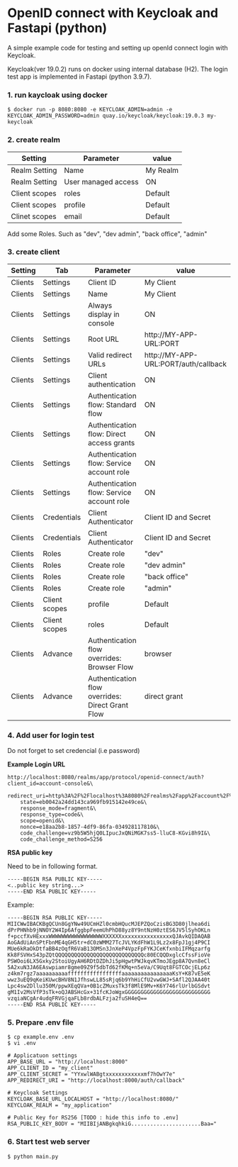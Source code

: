 # OpenID connect with Keycloak and Fastapi (python)


A simple example code for testing and setting up openId connect login with Keycloak.

Keycloak(ver 19.0.2) runs on docker using internal database (H2).
The login test app is implemented in Fastapi (python 3.9.7).


### 1. run kaycloak using docker

```
$ docker run -p 8080:8080 -e KEYCLOAK_ADMIN=admin -e KEYCLOAK_ADMIN_PASSWORD=admin quay.io/keycloak/keycloak:19.0.3 my-keycloak
```

### 2. create realm

| Setting | Parameter | value |
|---------|-----------|-------|
| Realm Setting | Name | My Realm |
| Realm Setting | User managed access | ON |
| Client scopes | roles | Default |
| Client scopes | profile | Default |
| Clinet scopes | email | Default |


Add some Roles.
Such as "dev", "dev admin", "back office", "admin"


### 3. create client

| Setting | Tab | Parameter | value |
|---------|-----|-----------|-------|
| Clients | Settings | Client ID | My Client |
| Clients | Settings | Name | My Client |
| Clients | Settings | Always display in console | ON |
| Clients | Settings | Root URL | http://MY-APP-URL:PORT |
| Clients | Settings | Valid redirect URLs | http://MY-APP-URL:PORT/auth/callback |
| Clients | Settings | Client authentication | ON |
| Clients | Settings | Authentication flow: Standard flow | ON |
| Clients | Settings | Authentication flow: Direct access grants | ON |
| Clients | Settings | Authentication flow: Service account role | ON |
| Clients | Settings | Authentication flow: Service account role | ON |
| Clients | Credentials | Client Authenticator | Client ID and Secret |
| Clients | Credentials | Client Authenticator | Client ID and Secret |
| Clients | Roles | Create role | "dev" |
| Clients | Roles | Create role | "dev admin" |
| Clients | Roles | Create role | "back office" |
| Clients | Roles | Create role | "admin" |
| Clients | Client scopes | profile | Default |
| Clients | Client scopes | roles | Default |
| Clients | Advance | Authentication flow overrides: Browser Flow | browser |
| Clients | Advance | Authentication flow overrides: Direct Grant Flow | direct grant |


### 4. Add user for login test

Do not forget to set credencial (i.e password)


**Example Login URL**
```
http://localhost:8080/realms/app/protocol/openid-connect/auth?client_id=account-console&\
    redirect_uri=http%3A%2F%2Flocalhost%3A8080%2Frealms%2Fapp%2Faccount%2F%23%2F&\
    state=eb0042a24dd143ca969fb915142e49ce&\
    response_mode=fragment&\
    response_type=code&\
    scope=openid&\
    nonce=e18aa2b8-1857-4df9-86fa-034928117810&\
    code_challenge=vz9b5W5hjQ0LIpucJxQNiMGK7ss5-lluC8-KGvi8h9I&\
    code_challenge_method=S256
```

**RSA public key**

Need to be in following format.

```
-----BEGIN RSA PUBLIC KEY-----
<..public key string...>
-----END RSA PUBLIC KEY-----
```

Example:

```
-----BEGIN RSA PUBLIC KEY-----
MIICWwIBACKBgQCUn8GgYNw49UCmHZl0cmbHQucMJEPZQoCzisBG3D80jlhea6di
dPrPHNhb9jNNOY2W4Ip6AfggbpFeemUhPhD88yz8Y9ntNzH0ztES6JV5lSyhOKLn
f+pccfXvHExxxWWWWWWWWWWWWWWWWWXXXXXXxxxxxxxxxxxxxxxxQJAvkQIDAQAB
AoGAdUiAnSPtFbnME4qGH5tr+dC0zWMM27TcJVLYKdFhW1L9Lz2x8FpJ1gj4P9CI
MUe6kRaOkDtfaBB4zOqfR6VaB13OMSn3JnXeP4VpzFpFYKJCeKfxnbiIFMqzarfg
Kk8FSVHxS43pZQtQQQQQQQQQQQQQQQQQQQQQQQQQQQQc80ECQQDxglcCfssFioVe
PSWOoi6LX5Gxky2StoiUgyAH6RDtDZDhJi5pHgwtPWJkqvKTmoJEgp8A7Qvn8eCl
5A2xuN3JA6EAswpiamr8gme09Z9f5dbTd62fKMq+n5eVa/C9Uqt8FGTCOcjELp6z
z4km7rgz7aaaaaaaaaafffffffffffffffffaaaaaaaaaaaaaaaaKsY+K87vE5eK
wwz3uEQ9qKeiKUwcBHV8N1JfhswLL85sRjq6b9YhHiCfU2vwGWJ+SAfl2QJAA40t
Lpc4sw2Dllu350M/ppwXEqQVa+0B1cZMuxsTk3f8MlE9Mv+K6Y746rlUrlbGSdvt
gM1Iv2MsVfP3sTk+oQJABSHcGx+31fcKJoWgxGGGGGGGGGGGGGGGGGGGGGGGGGGG
vzqiaNCgAr4udqFRVGjqaFLb8rdbALFzja2fuSH4eQ==
-----END RSA PUBLIC KEY-----
```

### 5. Prepare .env file

```
$ cp example.env .env
$ vi .env

# Applicatuon settings
APP_BASE_URL = "http://localhost:8000"
APP_CLIENT_ID = "my_client"
APP_CLIENT_SECRET = "YYxwlWABgtxxxxxxxxxxxxmf7hOwY7e"
APP_REDIRECT_URI = "http://localhost:8000/auth/callback"

# Keycloak Settings
KEYCLOAK_BASE_URL_LOCALHOST = "http://localhost:8080/"
KEYCLOAK_REALM = "my_application"

# Public Key for RS256 [TODO : hide this info to .env]
RSA_PUBLIC_KEY_BODY = "MIIBIjANBgkqhkiG......................Baa="
```


### 6. Start test web server 

```
$ python main.py
```